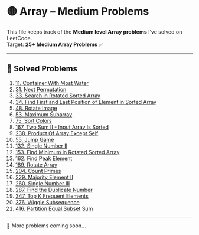 # 🟡 Array – Medium Problems

This file keeps track of the **Medium level Array problems** I’ve solved on LeetCode.  
Target: **25+ Medium Array Problems** ✅

---

## 📌 Solved Problems

1. [11. Container With Most Water](https://leetcode.com/problems/container-with-most-water)
2. [31. Next Permutation](https://leetcode.com/problems/next-permutation)
3. [33. Search in Rotated Sorted Array](https://leetcode.com/problems/search-in-rotated-sorted-array)
4. [34. Find First and Last Position of Element in Sorted Array](https://leetcode.com/problems/find-first-and-last-position-of-element-in-sorted-array)
5. [48. Rotate Image](https://leetcode.com/problems/rotate-image)
6. [53. Maximum Subarray](https://leetcode.com/problems/maximum-subarray)
7. [75. Sort Colors](https://leetcode.com/problems/sort-colors)
8. [167. Two Sum II - Input Array Is Sorted](https://leetcode.com/problems/two-sum-ii-input-array-is-sorted)
9. [238. Product Of Array Except Self](https://leetcode.com/problems/product-of-array-except-self)
10. [55. Jump Game](https://leetcode.com/problems/jump-game)
11. [132. Single Number II](https://leetcode.com/problems/single-number-ii)
12. [153. Find Minimum in Rotated Sorted Array](https://leetcode.com/problems/find-minimum-in-rotated-sorted-array)
13. [162. Find Peak Element](https://leetcode.com/problems/find-peak-element)
14. [189. Rotate Array](https://leetcode.com/problems/rotate-array)
15. [204. Count Primes](https://leetcode.com/problems/count-primes)
16. [229. Majority Element II](https://leetcode.com/problems/majority-element-ii)
17. [260. Single Number III](https://leetcode.com/problems/single-number-iii)
18. [287. Find the Duplicate Number](https://leetcode.com/problems/find-the-duplicate-number)
19. [347. Top K Frequent Elements](https://leetcode.com/problems/top-k-frequent-elements)
20. [376. Wiggle Subsequence](https://leetcode.com/problems/wiggle-subsequence)
21. [416. Partition Equal Subset Sum](https://leetcode.com/problems/partition-equal-subset-sum)

---

🚀 More problems coming soon...
